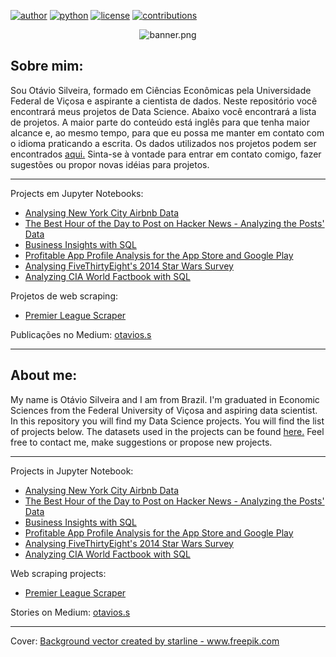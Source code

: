 [![author](https://badgen.net/badge/Author/otavio-s-s/blue)](https://www.linkedin.com/in/otavioss28/) [![python](https://badgen.net/badge/Python/3.7+/yellow)](https://www.python.org) [![license](https://img.shields.io/badge/License-MIT-red)](https://github.com/otavio-s-s/data_science/blob/master/LICENSE) [![contributions](https://badgen.net/badge/Contributions/Welcome/green)](https://github.com/otavio-s-s/data_science/issues) 


<p align="center">
  <img src="https://www.imagemhost.com.br/images/2020/05/14/banner.png" alt="banner.png" border="0" />
</p>


## Sobre mim:

Sou Otávio Silveira, formado em Ciências Econômicas pela Universidade Federal de Viçosa e aspirante a cientista de dados. Neste repositório você encontrará meus projetos de Data Science. Abaixo você encontrará a lista de projetos. A maior parte do conteúdo está inglês para que tenha maior alcance e, ao mesmo tempo, para que eu possa me manter em contato com o idioma praticando a escrita.
Os dados utilizados nos projetos podem ser encontrados [aqui.](https://github.com/otavio-s-s/data_science/tree/master/datasets)
Sinta-se à vontade para entrar em contato comigo, fazer sugestões ou propor novas idéias para projetos.

***
Projects em Jupyter Notebooks:

* [Analysing New York City Airbnb Data](https://github.com/otavio-s-s/data_science/blob/master/Analysing%20New%20York%20City%20Airbnb%20Data.ipynb)
* [The Best Hour of the Day to Post on Hacker News - Analyzing the Posts' Data](https://bit.ly/2yHmsZS)
* [Business Insights with SQL](https://bit.ly/2yOWyUy)
* [Profitable App Profile Analysis for the App Store and Google Play](https://bit.ly/3aJRkXG)
* [Analysing FiveThirtyEight's 2014 Star Wars Survey](https://bit.ly/2X7cpaG)
* [Analyzing CIA World Factbook with SQL](https://bit.ly/39QUPKx)


Projetos de web scraping:

* [Premier League Scraper](https://bit.ly/2ylK3PJ)

Publicações no Medium: [otavios.s](https://medium.com/@otavios.s)
***

## About me:

My name is Otávio Silveira and I am from Brazil. I'm graduated in Economic Sciences from the Federal University of Viçosa and aspiring data scientist. In this repository you will find my Data Science projects. You will find the list of projects below.
The datasets used in the projects can be found [here.](https://github.com/otavio-s-s/data_science/tree/master/datasets)
Feel free to contact me, make suggestions or propose new projects.

***

Projects in Jupyter Notebook:

* [Analysing New York City Airbnb Data](https://github.com/otavio-s-s/data_science/blob/master/Analysing%20New%20York%20City%20Airbnb%20Data.ipynb)
* [The Best Hour of the Day to Post on Hacker News - Analyzing the Posts' Data](https://bit.ly/2yHmsZS)
* [Business Insights with SQL](https://bit.ly/2yOWyUy)
* [Profitable App Profile Analysis for the App Store and Google Play](https://bit.ly/3aJRkXG)
* [Analysing FiveThirtyEight's 2014 Star Wars Survey](https://bit.ly/2X7cpaG)
* [Analyzing CIA World Factbook with SQL](https://bit.ly/39QUPKx)


Web scraping projects:

* [Premier League Scraper](https://bit.ly/2ylK3PJ)

Stories on Medium: [otavios.s](https://medium.com/@otavios.s)
***

Cover:
<a href="https://www.freepik.com/free-photos-vectors/background">Background vector created by starline - www.freepik.com</a>

